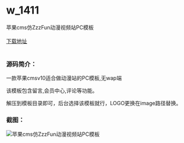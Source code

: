 # w_1411
苹果cms仿ZzzFun动漫视频站PC模板
<br/></br>
[下载地址](https://www.uuid2.com/1411.html "下载地址")
<br/></br>
<h3>源码简介：</h3>
<p>一款苹果cmsv10适合做动漫站的PC模板,无wap端<p>
<p>该模板包含留言,会员中心,评论等功能。<p>
<p>解压到模板目录即可，后台选择该模板就行，LOGO更换在image路径替换。<p>
<h3>截图：</h3>
<img src="https://www.uuid2.com/wp-content/uploads/img/202108/73b5abf143.png" alt="苹果cms仿ZzzFun动漫视频站PC模板">
